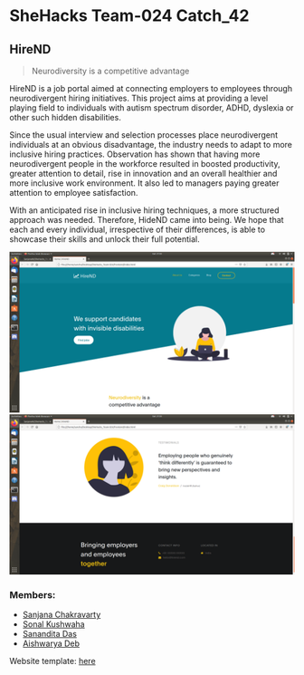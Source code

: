 # SheHacks Team-024 Catch_42

## HireND

> Neurodiversity is a competitive advantage

HireND is a job portal aimed at connecting employers to employees through neurodivergent hiring initiatives. This project aims at providing a level playing field to individuals with autism spectrum disorder, ADHD, dyslexia or other such hidden disabilities.

Since the usual interview and selection processes place neurodivergent individuals at an obvious disadvantage, the industry needs to adapt to more inclusive hiring practices. Observation has shown that having more neurodivergent people in the workforce resulted in boosted productivity, greater attention to detail, rise in innovation and an overall healthier and more inclusive work environment. It also led to managers paying greater attention to employee satisfaction.

With an anticipated rise in inclusive hiring techniques, a more structured approach was needed. Therefore, HideND came into being. We hope that each and every individual, irrespective of their differences, is able to showcase their skills and unlock their full potential.

<img src="./readme-img/home.png"/>
<img src="./readme-img/index.png"/>

### Members:

- [Sanjana Chakravarty](https://github.com/Sanjana00)
- [Sonal Kushwaha](https://github.com/sonalsk)
- [Sanandita Das](https://github.com/sanandita001)
- [Aishwarya Deb](https://github.com/Chibi-girl)


Website template: [here](https://www.free-css.com/free-css-templates/page263/digital-trend)
